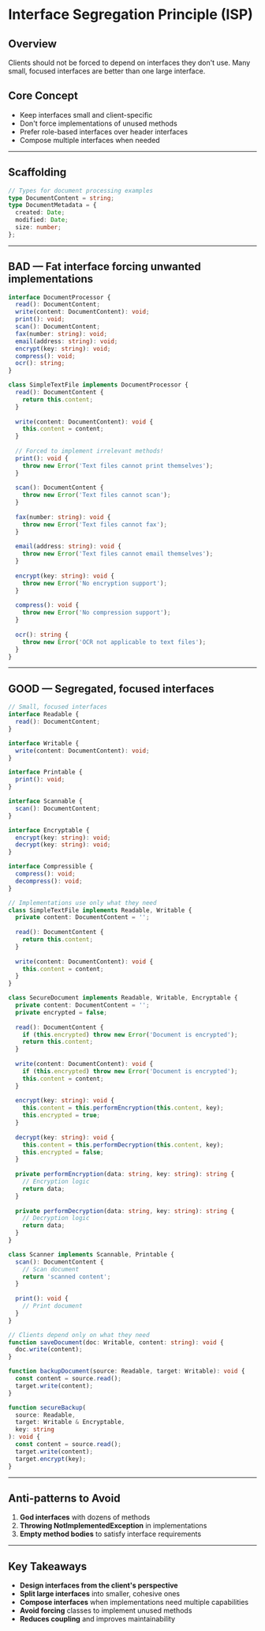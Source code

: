 # Interface Segregation Principle (ISP)

## Overview

Clients should not be forced to depend on interfaces they don't use. Many small, focused interfaces are better than one large interface.

## Core Concept

- Keep interfaces small and client-specific
- Don't force implementations of unused methods
- Prefer role-based interfaces over header interfaces
- Compose multiple interfaces when needed

---

## Scaffolding

```typescript
// Types for document processing examples
type DocumentContent = string;
type DocumentMetadata = {
  created: Date;
  modified: Date;
  size: number;
};
```

---

## BAD — Fat interface forcing unwanted implementations

```typescript
interface DocumentProcessor {
  read(): DocumentContent;
  write(content: DocumentContent): void;
  print(): void;
  scan(): DocumentContent;
  fax(number: string): void;
  email(address: string): void;
  encrypt(key: string): void;
  compress(): void;
  ocr(): string;
}

class SimpleTextFile implements DocumentProcessor {
  read(): DocumentContent {
    return this.content;
  }
  
  write(content: DocumentContent): void {
    this.content = content;
  }
  
  // Forced to implement irrelevant methods!
  print(): void {
    throw new Error('Text files cannot print themselves');
  }
  
  scan(): DocumentContent {
    throw new Error('Text files cannot scan');
  }
  
  fax(number: string): void {
    throw new Error('Text files cannot fax');
  }
  
  email(address: string): void {
    throw new Error('Text files cannot email themselves');
  }
  
  encrypt(key: string): void {
    throw new Error('No encryption support');
  }
  
  compress(): void {
    throw new Error('No compression support');
  }
  
  ocr(): string {
    throw new Error('OCR not applicable to text files');
  }
}
```

---

## GOOD — Segregated, focused interfaces

```typescript
// Small, focused interfaces
interface Readable {
  read(): DocumentContent;
}

interface Writable {
  write(content: DocumentContent): void;
}

interface Printable {
  print(): void;
}

interface Scannable {
  scan(): DocumentContent;
}

interface Encryptable {
  encrypt(key: string): void;
  decrypt(key: string): void;
}

interface Compressible {
  compress(): void;
  decompress(): void;
}

// Implementations use only what they need
class SimpleTextFile implements Readable, Writable {
  private content: DocumentContent = '';
  
  read(): DocumentContent {
    return this.content;
  }
  
  write(content: DocumentContent): void {
    this.content = content;
  }
}

class SecureDocument implements Readable, Writable, Encryptable {
  private content: DocumentContent = '';
  private encrypted = false;
  
  read(): DocumentContent {
    if (this.encrypted) throw new Error('Document is encrypted');
    return this.content;
  }
  
  write(content: DocumentContent): void {
    if (this.encrypted) throw new Error('Document is encrypted');
    this.content = content;
  }
  
  encrypt(key: string): void {
    this.content = this.performEncryption(this.content, key);
    this.encrypted = true;
  }
  
  decrypt(key: string): void {
    this.content = this.performDecryption(this.content, key);
    this.encrypted = false;
  }
  
  private performEncryption(data: string, key: string): string {
    // Encryption logic
    return data;
  }
  
  private performDecryption(data: string, key: string): string {
    // Decryption logic
    return data;
  }
}

class Scanner implements Scannable, Printable {
  scan(): DocumentContent {
    // Scan document
    return 'scanned content';
  }
  
  print(): void {
    // Print document
  }
}

// Clients depend only on what they need
function saveDocument(doc: Writable, content: string): void {
  doc.write(content);
}

function backupDocument(source: Readable, target: Writable): void {
  const content = source.read();
  target.write(content);
}

function secureBackup(
  source: Readable,
  target: Writable & Encryptable,
  key: string
): void {
  const content = source.read();
  target.write(content);
  target.encrypt(key);
}
```

---

## Anti-patterns to Avoid

1. **God interfaces** with dozens of methods
2. **Throwing NotImplementedException** in implementations
3. **Empty method bodies** to satisfy interface requirements

---

## Key Takeaways

- **Design interfaces from the client's perspective**
- **Split large interfaces** into smaller, cohesive ones
- **Compose interfaces** when implementations need multiple capabilities
- **Avoid forcing** classes to implement unused methods
- **Reduces coupling** and improves maintainability